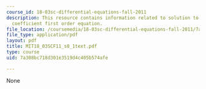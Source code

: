 ```yaml
---
course_id: 18-03sc-differential-equations-fall-2011
description: This resource contains information related to solution to the constant
  coefficient first order equation.
file_location: /coursemedia/18-03sc-differential-equations-fall-2011/7a308bc718d301e3519d4c405b574afe_MIT18_03SCF11_s8_1text.pdf
file_type: application/pdf
layout: pdf
title: MIT18_03SCF11_s8_1text.pdf
type: course
uid: 7a308bc718d301e3519d4c405b574afe

---
```

None
